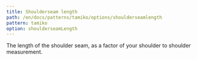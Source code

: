 ```yaml
---
title: Shoulderseam length
path: /en/docs/patterns/tamiko/options/shoulderseamlength
pattern: tamiko
option: shoulderseamLength
---
```


The length of the shoulder seam, as a factor of your shoulder to shoulder measurement.
